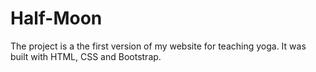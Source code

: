 # Half-Moon
The project is a the first version of my website for teaching yoga.
It was built with HTML, CSS and Bootstrap. 
